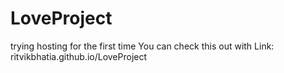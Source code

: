 # LoveProject
trying hosting for the first time
You can check this out with 
<bt>
Link: ritvikbhatia.github.io/LoveProject
